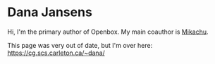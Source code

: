 # Dana Jansens

Hi, I'm the primary author of Openbox. My main coauthor is [Mikachu](Mikachu.md).

This page was very out of date, but I'm over here:
<https://cg.scs.carleton.ca/~dana/>